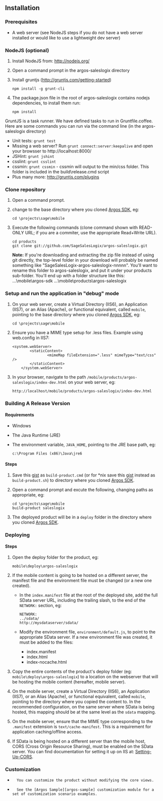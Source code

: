 Installation
------------
### Prerequisites
*	A web server (see NodeJS steps if you do not have a web server installed or would like to use a lightweight dev server)

### NodeJS (optional)
1.	Install NodeJS from: http://nodejs.org/
2.	Open a command prompt in the argos-saleslogix directory
3.	Install gruntjs (http://gruntjs.com/getting-started)

		npm install -g grunt-cli
4. 	The package.json file in the root of argos-saleslogix contains nodejs dependencies, to install them run:
	
		npm install

GruntJS is a task runner. We have defined tasks to run in Gruntfile.coffee. Here are some commands you can run via the command line (in the argos-saleslogix directory)
* Unit tests: `grunt test`
* Missing a web server? Run `grunt connect:server:keepalive` and open your browsser to http://localhost:8000/
* JSHint: `grunt jshint`
* csslint: `grunt csslint`
* cssmin: `grunt cssmin` - cssmin will output to the min/css folder. This folder is included in the build\release.cmd script
* Plus many more: http://gruntjs.com/plugins

### Clone repository
1.	Open a command prompt.
2.	change to the base directory where you cloned [Argos SDK][argos-sdk], eg:

		cd \projects\sage\mobile
3.	Execute the following commands (clone command shown with READ-ONLY URL; if you are a commiter, use the appropriate Read+Write URL).

		cd products
		git clone git://github.com/SageSalesLogix/argos-saleslogix.git

    __Note:__ If you're downloading and extracting the zip file instead of using git directly, the top-level folder in your download will probably be named something like "SageSalesLogix-argos-saleslogix-nnnnn". You'll want to rename this folder to argos-saleslogix, and put it under your products sub-folder. You'll end up with a folder structure like this:
        ...\mobile\argos-sdk
        ...\mobile\products\argos-saleslogix

### Setup and run the application in "debug" mode
1.	On your web server, create a Virtual Directory (IIS6), an Application (IIS7), or an Alias (Apache), or functional equivalent, called `mobile`, pointing to the base directory where you cloned [Argos SDK][argos-sdk], eg:

		cd \projects\sage\mobile
3. 	Ensure you have a MIME type setup for .less files. Example using web.config in IIS7:
	```    
	<system.webServer>
        	<staticContent>
            		<mimeMap fileExtension=".less" mimeType="text/css" />
        	</staticContent>
    	</system.webServer>
	```
2.	In your browser, navigate to the path `/mobile/products/argos-saleslogix/index-dev.html` on your web server, eg:

		http://localhost/mobile/products/argos-saleslogix/index-dev.html

### Building A Release Version

#### Requirements
*	Windows
*	The Java Runtime (JRE)
*	The environment variable, `JAVA_HOME`, pointing to the JRE base path, eg:

		c:\Program Files (x86)\Java\jre6

#### Steps
1.	Save this [gist](https://gist.github.com/457973) as `build-product.cmd` (or for *nix save this [gist](https://gist.github.com/1209392) instead as `build-product.sh`) to directory where you cloned [Argos SDK][argos-sdk].
2.	Open a command prompt and excute the following, changing paths as appropriate, eg:

		cd \projects\sage\mobile
		build-product saleslogix
3.	The deployed product will be in a `deploy` folder in the directory where you cloned [Argos SDK][argos-sdk].

### Deploying

#### Steps
1.	Open the deploy folder for the product, eg:

		mobile\deploy\argos-saleslogix
2.	If the mobile content is going to be hosted on a different server, the manifest file and the environment file must be changed (or a new one created).

	*	In the `index.manifest` file at the root of the deployed site, add the full SData server URL, including the trailing slash, to the end of the `NETWORK:` section, eg:

			NETWORK:
			../sdata/
			http://mysdataserver/sdata/
	*	Modify the environment file, `environment/default.js`, to point to the appropriate SData server.  If a new environment file was created, it must be added to the files:
		*	index.manifest
		*	index.html
		*	index-nocache.html
3.	Copy the entire contents of the product's deploy folder (eg: `mobile\deploy\argos-saleslogix`) to a location on the webserver that will be hosting the mobile content (hereafter, mobile server).
4.	On the mobile server, create a Virtual Directory (IIS6), an Application (IIS7), or an Alias (Apache), or functional equivalent, called `mobile`, pointing to the directory where you copied the content to.  In the recommended configuration, on the same server where SData is being hosted, this mapping should be at the same level as the `sdata` mapping.
5.	On the mobile server, ensure that the MIME type corresponding to the `.manifest` extension is `text/cache-manifest`.  This is a requirement for application caching/offline access.
6.	If SData is being hosted on a different server than the mobile host, CORS (Cross Origin Resource Sharing), must be enabled on the SData server.  You can find documentation for setting it up on IIS at: [Setting-Up-CORS](https://github.com/SageSalesLogix/argos-sdk/wiki/Setting-Up-CORS).

### Customization
*       You can customize the product without modifying the core views.
*       See the [Argos Sample][argos-sample] customization module for a set of customization scenario examples.

[argos-sdk]: https://github.com/SageSalesLogix/argos-sdk "Argos SDK Source"
[argos-sample]: https://github.com/SageSalesLogix/argos-sample "Customization module for argos-saleslogix"
[argos]: https://github.com/SageSalesLogix/argos "Argos SDK API Documentation"
